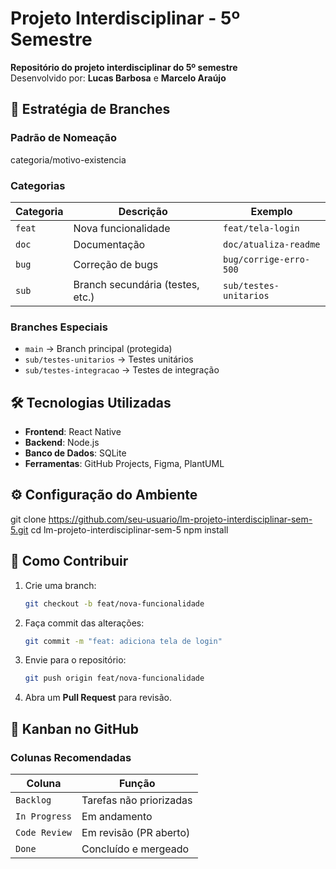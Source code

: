 # Projeto Interdisciplinar - 5º Semestre

**Repositório do projeto interdisciplinar do 5º semestre**  
Desenvolvido por: **Lucas Barbosa** e **Marcelo Araújo**

## 🌿 Estratégia de Branches
### Padrão de Nomeação

categoria/motivo-existencia

### Categorias
| Categoria | Descrição                          | Exemplo                |
|-----------|------------------------------------|------------------------|
| `feat`    | Nova funcionalidade                | `feat/tela-login`      |
| `doc`     | Documentação                       | `doc/atualiza-readme`  |
| `bug`     | Correção de bugs                   | `bug/corrige-erro-500` |
| `sub`     | Branch secundária (testes, etc.)   | `sub/testes-unitarios` |

### Branches Especiais
- `main` → Branch principal (protegida)
- `sub/testes-unitarios` → Testes unitários
- `sub/testes-integracao` → Testes de integração

## 🛠️ Tecnologias Utilizadas
- **Frontend**: React Native
- **Backend**: Node.js
- **Banco de Dados**: SQLite
- **Ferramentas**: GitHub Projects, Figma, PlantUML

## ⚙️ Configuração do Ambiente

git clone https://github.com/seu-usuario/lm-projeto-interdisciplinar-sem-5.git
cd lm-projeto-interdisciplinar-sem-5
npm install

## 🤝 Como Contribuir
1. Crie uma branch:
   ```bash
   git checkout -b feat/nova-funcionalidade
   ```
2. Faça commit das alterações:
   ```bash
   git commit -m "feat: adiciona tela de login"
   ```
3. Envie para o repositório:
   ```bash
   git push origin feat/nova-funcionalidade
   ```
4. Abra um **Pull Request** para revisão.

## 📌 Kanban no GitHub
### Colunas Recomendadas
| Coluna          | Função                                |
|-----------------|---------------------------------------|
| `Backlog`       | Tarefas não priorizadas               |
| `In Progress`   | Em andamento                          |
| `Code Review`   | Em revisão (PR aberto)                |
| `Done`          | Concluído e mergeado                  |
